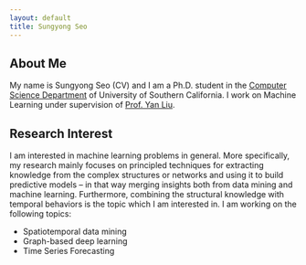 ```yaml
---
layout: default
title: Sungyong Seo
---
```


## About Me

<!-- <img class="profile-picture" src="sherlock.jpg"> -->

My name is Sungyong Seo (CV) and I am a Ph.D. student in the [Computer Science Department](http://www.cs.usc.edu/) of University of Southern California. I work on Machine Learning under supervision of [Prof. Yan Liu](http://melady.usc.edu).


## Research Interest

I am interested in machine learning problems in general. More specifically, my research mainly focuses on principled techniques for extracting knowledge from the complex structures or networks and using it to build predictive models – in that way merging insights both from data mining and machine learning. Furthermore, combining the structural knowledge with temporal behaviors is the topic which I am interested in. I am working on the following topics:

- Spatiotemporal data mining
- Graph-based deep learning
- Time Series Forecasting
